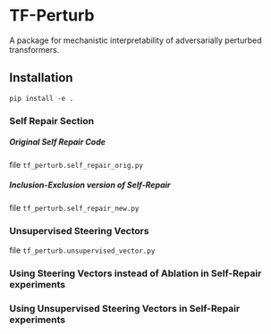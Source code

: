 # TF-Perturb

A package for mechanistic interpretability of adversarially perturbed transformers.

## Installation

```
pip install -e .
```

### Self Repair Section

##### Original Self Repair Code
file `tf_perturb.self_repair_orig.py`


##### Inclusion-Exclusion version of Self-Repair
file `tf_perturb.self_repair_new.py`


### Unsupervised Steering Vectors
file `tf_perturb.unsupervised_vector.py`


### Using Steering Vectors instead of Ablation in Self-Repair experiments

### Using Unsupervised Steering Vectors in Self-Repair experiments


